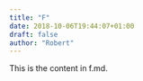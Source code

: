 ```yaml
---
title: "F"
date: 2018-10-06T19:44:07+01:00
draft: false
author: "Robert"
---
```

This is the content in f.md.
